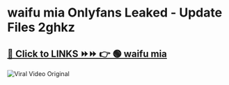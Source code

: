 
 # waifu mia Onlyfans Leaked - Update Files 2ghkz

## <h2><a href="https://clipsfans.com/waifu_mia&ref=git">🔗 Click to LINKS ⏩⏩ 👉 🟢 waifu mia </a></h2>

<a href="https://clipsfans.com/waifu_mia&ref=git" rel="nofollow" data-target="animated-image.originalLink"><img src="https://i.ibb.co.com/xMMVF88/686577567.gif" alt="Viral Video Original" style="max-width: 100%; display: inline-block;" data-target="animated-image.originalImage"></a>

